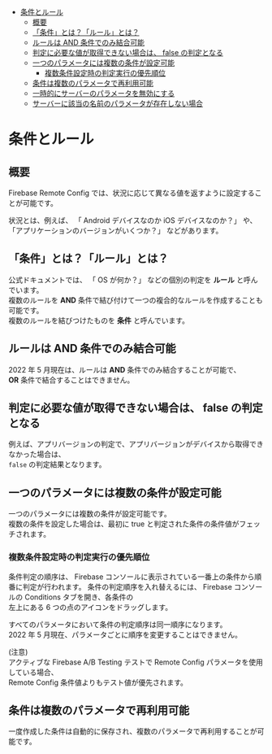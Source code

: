 <!-- TOC START min:1 max:3 link:true asterisk:false update:true -->
- [条件とルール](#条件とルール)
  - [概要](#概要)
  - [「条件」とは？「ルール」とは？](#条件とはルールとは)
  - [ルールは AND 条件でのみ結合可能](#ルールは-and-条件でのみ結合可能)
  - [判定に必要な値が取得できない場合は、 false の判定となる](#判定に必要な値が取得できない場合は-false-の判定となる)
  - [一つのパラメータには複数の条件が設定可能](#一つのパラメータには複数の条件が設定可能)
    - [複数条件設定時の判定実行の優先順位](#複数条件設定時の判定実行の優先順位)
  - [条件は複数のパラメータで再利用可能](#条件は複数のパラメータで再利用可能)
  - [一時的にサーバーのパラメータを無効にする](#一時的にサーバーのパラメータを無効にする)
  - [サーバーに該当の名前のパラメータが存在しない場合](#サーバーに該当の名前のパラメータが存在しない場合)
<!-- TOC END -->


# 条件とルール

## 概要

Firebase Remote Config では、状況に応じて異なる値を返すように設定することが可能です。

状況とは、例えば、 「 Android デバイスなのか iOS デバイスなのか？」 や、  
「アプリケーションのバージョンがいくつか？」 などがあります。


## 「条件」とは？「ルール」とは？

公式ドキュメントでは、 「 OS が何か？」 などの個別の判定を **ルール** と呼んでいます。  
複数のルールを **AND** 条件で結び付けて一つの複合的なルールを作成することも可能です。  
複数のルールを結びつけたものを **条件** と呼んでいます。


## ルールは AND 条件でのみ結合可能

2022 年 5 月現在は、ルールは **AND** 条件でのみ結合することが可能で、  
**OR** 条件で結合することはできません。


## 判定に必要な値が取得できない場合は、 false の判定となる

例えば、アプリバージョンの判定で、アプリバージョンがデバイスから取得できなかった場合は、  
`false` の判定結果となります。


## 一つのパラメータには複数の条件が設定可能

一つのパラメータには複数の条件が設定可能です。  
複数の条件を設定した場合は、最初に true と判定された条件の条件値がフェッチされます。


### 複数条件設定時の判定実行の優先順位

条件判定の順序は、 Firebase コンソールに表示されている一番上の条件から順番に判定が行われます。
条件の判定順序を入れ替えるには、 Firebase コンソールの Conditions タブを開き、各条件の  
左上にある 6 つの点のアイコンをドラッグします。

すべてのパラメータにおいて条件の判定順序は同一順序になります。  
2022 年 5 月現在、パラメータごとに順序を変更することはできません。

(注意)  
アクティブな Firebase A/B Testing テストで Remote Config パラメータを使用している場合、  
Remote Config 条件値よりもテスト値が優先されます。


## 条件は複数のパラメータで再利用可能

一度作成した条件は自動的に保存され、複数のパラメータで再利用することが可能です。
